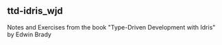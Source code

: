 ## ttd-idris_wjd

Notes and Exercises from the book "Type-Driven Development with Idris" by Edwin Brady

